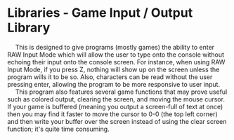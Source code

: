 # Libraries - Game Input / Output Library
&emsp; This is designed to give programs (mostly games) the ability to enter RAW Input Mode which will allow the user to type onto the console without echoing their input onto the console screen. For instance, when using RAW Input Mode, if you press Z, nothing will show up on the screen unless the program wills it to be so. Also, characters can be read without the user pressing enter, allowing the program to be more responsive to user input. <br>
&emsp; This program also features several game functions that may prove useful such as colored output, clearing the screen, and moving the mouse cursor. If your game is buffered (meaning you output a screen-full of text at once) then you may find it faster to move the cursor to 0-0 (the top left corner) and then write your buffer over the screen instead of using the clear screen function; it's quite time consuming.